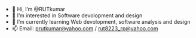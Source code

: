 - 👋 Hi, I’m @RUTkumar
- 👀 I’m interested in Software devolopment and design
- 🌱 I’m currently learning Web devolopment, software analysis and design
- 📫 Email: prutkumar@yahoo.com / rut8223_rp@yahoo.com

<!---
RUTkumar/RUTkumar is a ✨ special ✨ repository because its `README.md` (this file) appears on your GitHub profile.
You can click the Preview link to take a look at your changes.
--->
